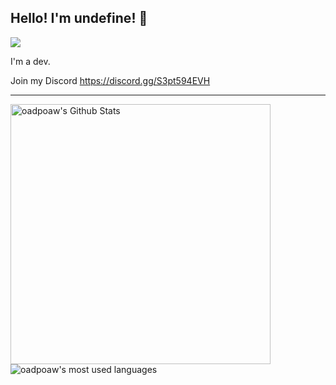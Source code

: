## Hello! I'm undefine! 👋
![](https://komarev.com/ghpvc/?username=oadpoaw&color=green)

I'm a dev.

Join my Discord https://discord.gg/S3pt594EVH <br />

---

<img align="left" alt="oadpoaw's Github Stats" src="https://github-readme-stats.vercel.app/api?username=oadpoaw&show_icons=true" width="416px"/>
<img align="center" alt="oadpoaw's most used languages" src="https://github-readme-stats.vercel.app/api/top-langs/?username=oadpoaw&langs_count=12&layout=compact" />
